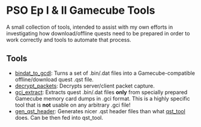 # PSO Ep I & II Gamecube Tools

A small collection of tools, intended to assist with my own efforts in investigating how download/offline quests need
to be prepared in order to work correctly and tools to automate that process.

## Tools

* [bindat_to_gcdl](bindat_to_gcdl.md): Turns a set of .bin/.dat files into a Gamecube-compatible offline/download quest .qst file.
* [decrypt_packets](decrypt_packets.md): Decrypts server/client packet capture.
* [gci_extract](gci_extract.md): Extracts quest .bin/.dat files **only** from specially prepared Gamecube memory card dumps in .gci format. This is a highly specific tool that is **not** usable on any arbitrary .gci file!
* [gen_qst_header](gen_qst_header.md): Generates nicer .qst header files than what [qst_tool](https://github.com/Sylverant/pso_tools/tree/master/qst_tool) does. Can be then fed into qst_tool.
